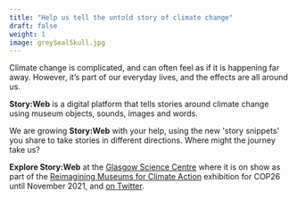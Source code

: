 ```yaml
---
title: "Help us tell the untold story of climate change"
draft: false
weight: 1
image: greySealSkull.jpg
---
```

Climate change is complicated, and can often feel as if it is happening far away. However, it’s part of our everyday lives, and the effects are all around us.  

**Story:Web** is a digital platform that tells stories around climate change using museum objects, sounds, images and words. 

We are growing **Story:Web** with your help, using the new 'story snippets' you share to take stories in different directions. Where might the journey take us? 

**Explore Story:Web** at the [Glasgow Science Centre](https://www.glasgowsciencecentre.org/discover/our-experiences/remimagining-museums-for-climate-action) where it is on show as part of the [Reimagining Museums for Climate Action](https://www.museumsforclimateaction.org/) exhibition for COP26 until November 2021, and [on Twitter](https://twitter.com/GrowStoryWeb).

